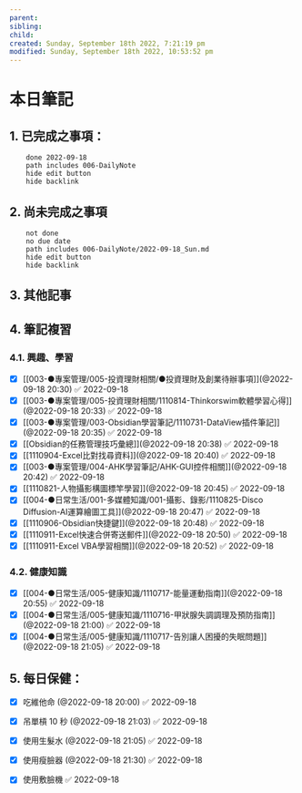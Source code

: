 ```yaml
---
parent: 
sibling: 
child: 
created: Sunday, September 18th 2022, 7:21:19 pm
modified: Sunday, September 18th 2022, 10:53:52 pm
---
```


# 本日筆記


## 1. 已完成之事項：
```tasks
	done 2022-09-18
	path includes 006-DailyNote
	hide edit button 
	hide backlink
```

## 2. 尚未完成之事項
```tasks
	not done
	no due date
	path includes 006-DailyNote/2022-09-18_Sun.md
	hide edit button 
	hide backlink
```

## 3. 其他記事

## 4. 筆記複習
### 4.1. 興趣、學習
- [x] [[003-●專案管理/005-投資理財相關/●投資理財及創業待辦事項]](@2022-09-18 20:30) ✅ 2022-09-18
- [x] [[003-●專案管理/005-投資理財相關/1110814-Thinkorswim軟體學習心得]](@2022-09-18 20:33) ✅ 2022-09-18
- [x] [[003-●專案管理/003-Obsidian學習筆記/1110731-DataView插件筆記]](@2022-09-18 20:35) ✅ 2022-09-18
- [x] [[Obsidian的任務管理技巧彙總]](@2022-09-18 20:38) ✅ 2022-09-18
- [x] [[1110904-Excel比對找尋資料]](@2022-09-18 20:40) ✅ 2022-09-18
- [x] [[003-●專案管理/004-AHK學習筆記/AHK-GUI控件相關]](@2022-09-18 20:42) ✅ 2022-09-18
- [x] [[1110821-人物攝影構圖標竿學習]](@2022-09-18 20:45) ✅ 2022-09-18
- [x] [[004-●日常生活/001-多媒體知識/001-攝影、錄影/1110825-Disco Diffusion-AI運算繪圖工具]](@2022-09-18 20:47) ✅ 2022-09-18
- [x] [[1110906-Obsidian快捷鍵]](@2022-09-18 20:48) ✅ 2022-09-18
- [x] [[1110911-Excel快速合併寄送郵件]](@2022-09-18 20:50) ✅ 2022-09-18
- [x] [[1110911-Excel VBA學習相關]](@2022-09-18 20:52) ✅ 2022-09-18

### 4.2. 健康知識
- [x] [[004-●日常生活/005-健康知識/1110717-能量運動指南]](@2022-09-18 20:55) ✅ 2022-09-18
- [x] [[004-●日常生活/005-健康知識/1110716-甲狀腺失調調理及預防指南]](@2022-09-18 21:00) ✅ 2022-09-18
- [x] [[004-●日常生活/005-健康知識/1110717-告別讓人困擾的失眠問題]](@2022-09-18 21:05) ✅ 2022-09-18

## 5. 每日保健：
- [x] 吃維他命 (@2022-09-18 20:00) ✅ 2022-09-18
- [x] 吊單槓 10 秒 (@2022-09-18 21:03) ✅ 2022-09-18
- [x] 使用生髮水 (@2022-09-18 21:05) ✅ 2022-09-18
- [x] 使用瘦臉器 (@2022-09-18 21:30) ✅ 2022-09-18
- [x] 使用敷臉機 ✅ 2022-09-18


